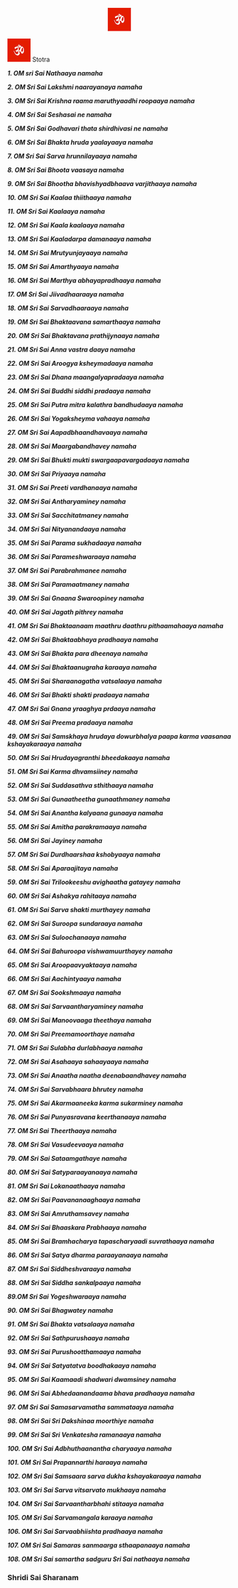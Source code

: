 <p align="center">

<img  src="nav-bg.gif" alt="Om logo">

</p>
  

![](nav-bg.gif)
Stotra

_**1. OM sri Sai Nathaaya namaha**_

_**2. OM Sri Sai Lakshmi naarayanaya namaha**_

_**3. OM Sri Sai Krishna raama maruthyaadhi roopaaya namaha**_

_**4. OM Sri Sai Seshasai ne namaha**_

_**5. OM Sri Sai Godhavari thata shirdhivasi ne namaha**_

_**6. OM Sri Sai Bhakta hruda yaalayaaya namaha**_

_**7. OM Sri Sai Sarva hrunnilayaaya namaha**_

_**8. OM Sri Sai Bhoota vaasaya namaha**_

_**9. OM Sri Sai Bhootha bhavishyadbhaava varjithaaya namaha**_

_**10. OM Sri Sai Kaalaa thiithaaya namaha**_

_**11. OM Sri Sai Kaalaaya namaha**_

_**12. OM Sri Sai Kaala kaalaaya namaha**_

_**13. OM Sri Sai Kaaladarpa damanaaya namaha**_

_**14. OM Sri Sai Mrutyunjayaaya namaha**_

_**15. OM Sri Sai Amarthyaaya namaha**_

_**16. OM Sri Sai Marthya abhayapradhaaya namaha**_

_**17. OM Sri Sai Jiivadhaaraaya namaha**_

_**18. OM Sri Sai Sarvadhaaraaya namaha**_

_**19. OM Sri Sai Bhaktaavana samarthaaya namaha**_

_**20. OM Sri Sai Bhaktavana prathijynaaya namaha**_

_**21. OM Sri Sai Anna vastra daaya namaha**_

_**22. OM Sri Sai Aroogya ksheymadaaya namaha**_

_**23. OM Sri Sai Dhana maangalyapradaaya namaha**_

_**24. OM Sri Sai Buddhi siddhi pradaaya namaha**_

_**25. OM Sri Sai Putra mitra kalathra bandhudaaya namaha**_

_**26. OM Sri Sai Yogaksheyma vahaaya namaha**_

_**27. OM Sri Sai Aapadbhaandhavaaya namaha**_

_**28. OM Sri Sai Maargabandhavey namaha**_

_**29. OM Sri Sai Bhukti mukti swargaapavargadaaya namaha**_

_**30. OM Sri Sai Priyaaya namaha**_

_**31. OM Sri Sai Preeti vardhanaaya namaha**_

_**32. OM Sri Sai Antharyaminey namaha**_

_**33. OM Sri Sai Sacchitatmaney namaha**_

_**34. OM Sri Sai Nityanandaaya namaha**_

_**35. OM Sri Sai Parama sukhadaaya namaha**_

_**36. OM Sri Sai Parameshwaraaya namaha**_

_**37. OM Sri Sai Parabrahmanee namaha**_

_**38. OM Sri Sai Paramaatmaney namaha**_

_**39. OM Sri Sai Gnaana Swaroopiney namaha**_

_**40. OM Sri Sai Jagath pithrey namaha**_

_**41. OM Sri Sai Bhaktaanaam maathru daathru pithaamahaaya namaha**_

_**42. OM Sri Sai Bhaktaabhaya pradhaaya namaha**_

_**43. OM Sri Sai Bhakta para dheenaya namaha**_

_**44. OM Sri Sai Bhaktaanugraha karaaya namaha**_

_**45. OM Sri Sai Sharaanagatha vatsalaaya namaha**_

_**46. OM Sri Sai Bhakti shakti pradaaya namaha**_

_**47. OM Sri Sai Gnana yraaghya prdaaya namaha**_

_**48. OM Sri Sai Preema pradaaya namaha**_

_**49. OM Sri Sai Samskhaya hrudaya dowurbhalya paapa karma vaasanaa kshayakaraaya namaha**_

_**50. OM Sri Sai Hrudayagranthi bheedakaaya namaha**_

_**51. OM Sri Sai Karma dhvamsiiney namaha**_

_**52. OM Sri Sai Suddasathva sthithaaya namaha**_

_**53. OM Sri Sai Gunaatheetha gunaathmaney namaha**_

_**54. OM Sri Sai Anantha kalyaana gunaaya namaha**_

_**55. OM Sri Sai Amitha parakramaaya namaha**_

_**56. OM Sri Sai Jayiney namaha**_

_**57. OM Sri Sai Durdhaarshaa kshobyaaya namaha**_

_**58. OM Sri Sai Aparaajitaya namaha**_

_**59. OM Sri Sai Trilookeeshu avighaatha gatayey namaha**_

_**60. OM Sri Sai Ashakya rahitaaya namaha**_

_**61. OM Sri Sai Sarva shakti murthayey namaha**_

_**62. OM Sri Sai Suroopa sundaraaya namaha**_

_**63. OM Sri Sai Suloochanaaya namaha**_

_**64. OM Sri Sai Bahuroopa vishwamuurthayey namaha**_

_**65. OM Sri Sai Aroopaavyaktaaya namaha**_

_**66. OM Sri Sai Aachintyaaya namaha**_

_**67. OM Sri Sai Sookshmaaya namaha**_

_**68. OM Sri Sai Sarvaantharyaminey namaha**_

_**69. OM Sri Sai Manoovaaga theethaya namaha**_

_**70. OM Sri Sai Preemamoorthaye namaha**_

_**71. OM Sri Sai Sulabha durlabhaaya namaha**_

_**72. OM Sri Sai Asahaaya sahaayaaya namaha**_

_**73. OM Sri Sai Anaatha naatha deenabaandhavey namaha**_

_**74. OM Sri Sai Sarvabhaara bhrutey namaha**_

_**75. OM Sri Sai Akarmaaneeka karma sukarminey namaha**_

_**76. OM Sri Sai Punyasravana keerthanaaya namaha**_

_**77. OM Sri Sai Theerthaaya namaha**_

_**78. OM Sri Sai Vasudeevaaya namaha**_

_**79. OM Sri Sai Sataamgathaye namaha**_

_**80. OM Sri Sai Satyparaayanaaya namaha**_

_**81. OM Sri Sai Lokanaathaaya namaha**_

_**82. OM Sri Sai Paavananaaghaaya namaha**_

_**83. OM Sri Sai Amruthamsavey namaha**_

_**84. OM Sri Sai Bhaaskara Prabhaaya namaha**_

_**85. OM Sri Sai Bramhacharya tapascharyaadi suvrathaaya namaha**_

_**86. OM Sri Sai Satya dharma paraayanaaya namaha**_

_**87. OM Sri Sai Siddheshvaraaya namaha**_

_**88. OM Sri Sai Siddha sankalpaaya namaha**_

_**89.OM Sri Sai Yogeshwaraaya namaha**_

_**90. OM Sri Sai Bhagwatey namaha**_

_**91. OM Sri Sai Bhakta vatsalaaya namaha**_

_**92. OM Sri Sai Sathpurushaaya namaha**_

_**93. OM Sri Sai Purushootthamaaya namaha**_

_**94. OM Sri Sai Satyatatva boodhakaaya namaha**_

_**95. OM Sri Sai Kaamaadi shadwari dwamsiney namaha**_

_**96. OM Sri Sai Abhedaanandaama bhava pradhaaya namaha**_

_**97. OM Sri Sai Samasarvamatha sammataaya namaha**_

_**98. OM Sri Sai Sri Dakshinaa moorthiye namaha**_

_**99. OM Sri Sai Sri Venkatesha ramanaaya namaha**_

_**100. OM Sri Sai Adbhuthaanantha charyaaya namaha**_

_**101. OM Sri Sai Prapannarthi haraaya namaha**_

_**102. OM Sri Sai Samsaara sarva dukha kshayakaraaya namaha**_

_**103. OM Sri Sai Sarva vitsarvato mukhaaya namaha**_

_**104. OM Sri Sai Sarvaantharbhahi stitaaya namaha**_

_**105. OM Sri Sai Sarvamangala karaaya namaha**_

_**106. OM Sri Sai Sarvaabhiishta pradhaaya namaha**_

_**107. OM Sri Sai Samaras sanmaarga sthaapanaaya namaha**_

_**108. OM Sri Sai samartha sadguru Sri Sai nathaaya namaha**_

### Shridi Sai Sharanam
